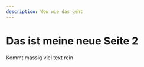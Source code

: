 ```yaml
---
description: Wow wie das geht
---
```


# Das ist meine neue Seite 2

Kommt massig viel text rein



